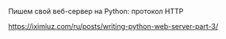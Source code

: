 Пишем свой веб-сервер на Python: протокол HTTP

https://iximiuz.com/ru/posts/writing-python-web-server-part-3/
